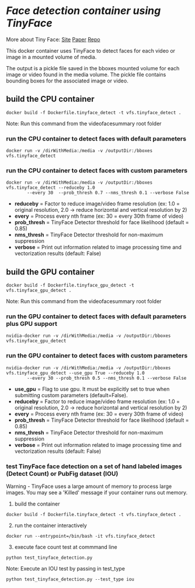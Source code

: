 # *Face detection container using TinyFace*
More about Tiny Face: [Site](https://www.cs.cmu.edu/~peiyunh/tiny/)
[Paper](https://arxiv.org/pdf/1612.04402.pdf)
[Repo](https://github.com/peiyunh/tiny)

This docker container uses TinyFace to detect faces for each video or image in a mounted volume of media.  

The output is a pickle file saved in the bboxes mounted volume for each image or video found in the media volume. The pickle file contains bounding boxes for the associated image or video.

## build the CPU container
```Shell
docker build -f Dockerfile.tinyface_detect -t vfs.tinyface_detect .
```

Note: Run this command from the videofacesummary root folder

### run the CPU container to detect faces with default parameters
```Shell
docker run -v /dirWithMedia:/media -v /outputDir:/bboxes vfs.tinyface_detect
```

### run the CPU container to detect faces with custom parameters
```Shell
docker run -v /dirWithMedia:/media -v /outputDir:/bboxes vfs.tinyface_detect --reduceby 1.0
        --every 30  --prob_thresh 0.7 --nms_thresh 0.1 --verbose False
```

  * **reduceby** = Factor to reduce image/video frame resolution (ex: 1.0 = original resolution, 2.0 -> reduce horizontal and vertical resolution by 2)  
  * **every** = Process every nth frame (ex: 30 = every 30th frame of video)
  * **prob_thresh** = TinyFace Detector threshold for face likelihood (default = 0.85)
  * **nms_thresh** = TinyFace Detector threshold for non-maximum suppression
  * **verbose** = Print out information related to image processing time and vectorization results (default: False)


## build the GPU container
```Shell
docker build -f Dockerfile.tinyface_gpu_detect -t vfs.tinyface_gpu_detect .
```

Note: Run this command from the videofacesummary root folder

### run the GPU container to detect faces with default parameters plus GPU support
```Shell
nvidia-docker run -v /dirWithMedia:/media -v /outputDir:/bboxes vfs.tinyface_gpu_detect 
```

### run the GPU container to detect faces with custom parameters
```Shell
nvidia-docker run -v /dirWithMedia:/media -v /outputDir:/bboxes vfs.tinyface_gpu_detect --use_gpu True --reduceby 1.0
        --every 30 --prob_thresh 0.5 --nms_thresh 0.1 --verbose False
```

  * **use_gpu** = Flag to use gpu. It must be explicitly set to true when submitting custom parameters (default=False). 
  * **reduceby** = Factor to reduce image/video frame resolution (ex: 1.0 = original resolution, 2.0 -> reduce horizontal and vertical resolution by 2)  
  * **every** = Process every nth frame (ex: 30 = every 30th frame of video)
  * **prob_thresh** = TinyFace Detector threshold for face likelihood (default = 0.85)
  * **nms_thresh** = TinyFace Detector threshold for non-maximum suppression
  * **verbose** = Print out information related to image processing time and vectorization results (default: False)

### test TinyFace face detection on a set of hand labeled images (Detect Count) or PubFig dataset (IOU)

Warning - TinyFace uses a large amount of memory to process large images. You may see a 'Killed' message if your container runs out memory.

1. build the container  
```Shell
docker build -f Dockerfile.tinyface_detect -t vfs.tinyface_detect .
```
2. run the container interactively
```Shell
docker run --entrypoint=/bin/bash -it vfs.tinyface_detect
```
3. execute face count test at commmand line
```Shell
python test_tinyface_detection.py
```
Note: Execute an IOU test by passing in test_type 
```Shell
python test_tinyface_detection.py --test_type iou
```

